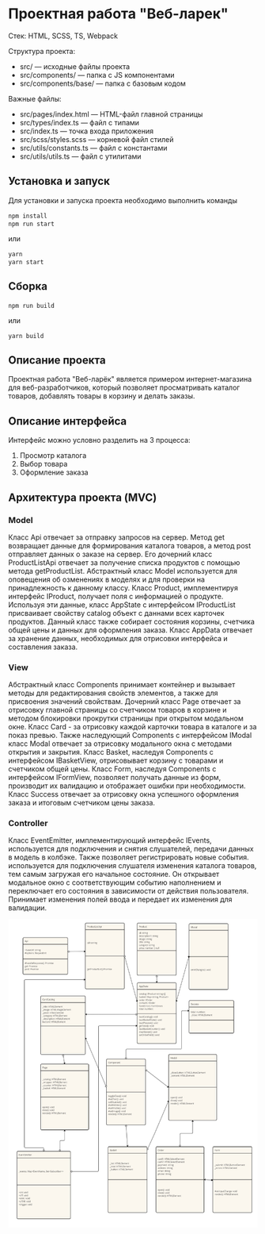 # Проектная работа "Веб-ларек"

Стек: HTML, SCSS, TS, Webpack

Структура проекта:
- src/ — исходные файлы проекта
- src/components/ — папка с JS компонентами
- src/components/base/ — папка с базовым кодом

Важные файлы:
- src/pages/index.html — HTML-файл главной страницы
- src/types/index.ts — файл с типами
- src/index.ts — точка входа приложения
- src/scss/styles.scss — корневой файл стилей
- src/utils/constants.ts — файл с константами
- src/utils/utils.ts — файл с утилитами

## Установка и запуск
Для установки и запуска проекта необходимо выполнить команды

```
npm install
npm run start
```

или

```
yarn
yarn start
```
## Сборка

```
npm run build
```

или

```
yarn build
```

## Описание проекта

Проектная работа "Веб-ларёк" является примером интернет-магазина для веб-разработчиков, который позволяет просматривать каталог товаров, добавлять товары в корзину и делать заказы.

## Описание интерфейса

Интерфейс можно условно разделить на 3 процесса:
1. Просмотр каталога
2. Выбор товара
3. Оформление заказа

## Архитектура проекта (MVC)

### Model

Класс Api отвечает за отправку запросов на сервер. Метод get возвращает данные для формирования каталога товаров, а метод post отправляет данных о заказе на сервер. Его дочерний класс ProductListApi отвечает за получение списка продуктов с помощью метода getProductList. Абстрактный класс Model используется для оповещения об озменениях в моделях и для проверки на принадлежность к данному классу. Класс Product, имплементируя интерфейс IProduct, получает поля с информацией о продукте. Используя эти данные, класс AppState с интерфейсом IProductList присваивает свойству catalog объект с даннами всех карточек продуктов. Данный класс также собирает состояния корзины, счетчика общей цены и данных для оформления заказа. Класс AppData отвечает за хранение данных, необходимых для отрисовки интерфейса и составления заказа. 


### View

Абстрактный класс Components принимает контейнер и вызывает методы для редактирования свойств элементов, а также для присвоения значений свойствам. Дочерний класс Page отвечает за отрисовку главной страницы со счетчиком товаров в корзине и методом блокировки прокрутки страницы при открытом модальном окне. Класс Card - за отрисовку каждой карточки товара в каталоге и за показ превью. Также наследующий Components с интерфейсом IModal класс Modal отвечает за отрисовку модального окна с методами открытия и закрытия. Класс Basket, наследуя Components с интерфейсом IBasketView, отрисовывает корзину с товарами и счетчиком общей цены. Класс Form, наследуя Components с интерфейсом IFormView, позволяет получать данные из форм, производит их валидацию и отображает ошибки при необходимости. Класс Success отвечает за отрисовку окна успешного оформления заказа и итоговым счетчиком цены заказа.

### Controller

Класс EventEmitter, имплементирующий интерфейс IEvents, используется для подключения и снятия слушателей, передачи данных в модель в колбэке. Также позволяет регистрировать новые события. используется для подключения слушателя изменения каталога товаров, тем самым загружая его начальное состояние. Он открывает модальное окно с соответствующим событию наполнением и переключает его состояния в зависимости от действия пользователя. Принимает изменения полей ввода и передает их изменения для валидации.

![Image alt](https://github.com/ozalexander/web-larek-frontend/blob/main/src/images/Web-ларёк.jpg)
